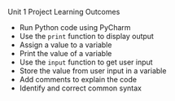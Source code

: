 Unit 1 Project Learning Outcomes 

- Run Python code using PyCharm
- Use the `print` function to display output
- Assign a value to a variable
- Print the value of a variable 
- Use the `input` function to get user input
- Store the value from user input in a variable
- Add comments to explain the code
- Identify and correct common syntax
